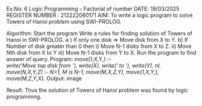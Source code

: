 Ex.No: 6 Logic Programming – Factorial of number
DATE: 19/03/2025
REGISTER NUMBER : 212222060171
AIM:
To write a logic program to solve Towers of Hanoi problem using SWI-PROLOG.

Algorithm:
Start the program
Write a rules for finding solution of Towers of Hanoi in SWI-PROLOG.
a ) If only one disk => Move disk from X to Y.
b) If Number of disk greater than 0 then
   i)	Move  N-1 disks from X to Z.
   ii)	Move  Nth disk from X to Y
   iii)	Move  N-1 disks from Y to X.
Run the program to find answer of query.
Program:
move(1,X,Y,_) :-  
    write('Move top disk from '), 
    write(X), 
    write(' to '), 
    write(Y), 
    nl. 
    move(N,X,Y,Z) :- 
    N>1, 
    M is N-1, 
    move(M,X,Z,Y), 
    move(1,X,Y,_), 
    move(M,Z,Y,X).
Output:
image

Result:
Thus the solution of Towers of Hanoi problem was found by logic programming.
